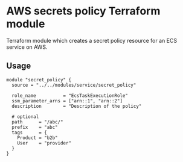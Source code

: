 # AWS secrets policy Terraform module

Terraform module which creates a secret policy resource for an ECS service on AWS.

## Usage

```hcl
module "secret_policy" {
  source = "../../modules/service/secret_policy"

  role_name          = "EcsTaskExecutionRole"
  ssm_parameter_arns = ["arn::1", "arn::2"]
  description        = "Description of the policy"

  # optional
  path      = "/abc/"
  prefix    = "abc"
  tags      = {
    Product = "b2b"
    User    = "provider"
  }
}
```
